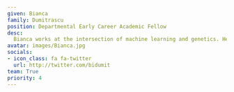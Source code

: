 ```yaml
---
given: Bianca
family: Dumitrascu
position: Departmental Early Career Academic Fellow
desc:
  Bianca works at the intersection of machine learning and genetics. Her main research interest is understanding how local molecular rules give raise to emergent spatial patterns in the context of biological dynamical systems. To this end, she uses techniques from statistical optimization, statistical physics and domain adaptation to identify contextual phenotypes in spatial transcriptomic data and to understand the identity of single cells and their interactions in early development. She is also interested in active learning and graphical neural networks as models to study the effects and side-effects of drug cocktails.
avatar: images/Bianca.jpg
socials:
- icon_class: fa fa-twitter
  url: http://twitter.com/bidumit
team: True
priority: 4
---
```

